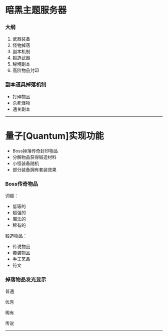 # 暗黑主题服务器

### 大纲

1. 武器装备
2. 怪物掉落
3. 副本机制
4. 锻造武器
5. 秘境副本
6. 高阶物品封印

### 副本道具掉落机制

- 打碎物品
- 杀死怪物
- 通关副本







------





# 量子[Quantum]实现功能

- Boss掉落传奇封印物品
- 分解物品获得锻造材料
- 小怪装备随机
- 部分装备拥有套装效果



### Boss传奇物品

词缀：

- 低等的
- 超强的
- 魔法的
- 稀有的

锻造物品：

- 传说物品
- 套装物品
- 手工艺品
- 符文

### 掉落物品发光显示

普通

优秀

稀有

传说



------





